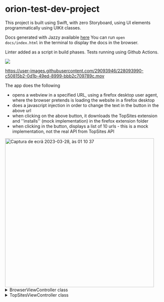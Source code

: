 # orion-test-dev-project



This project is built using Swift, with zero Storyboard, using UI elements programmatically using UIKit classes.

Docs generated with Jazzy available [here](https://github.com/stavares843/orion-test-dev-project/blob/main/docs/index.html) You can run `open docs/index.html` in the terminal to display the docs in the browser.

Linter added as a script in build phases.
Tests running using Github Actions.

<p align="left">
    <a href="https://github.com/stavares843/orion-test-dev-project/actions"><img src="https://github.com/stavares843/orion-test-dev-project/actions/workflows/tests.yml/badge.svg" /></a>
</p>



https://user-images.githubusercontent.com/29093946/228093990-c50815b2-0d1b-49ed-8999-bbb2c709789c.mov



The app does the following
- opens a webview in a specified URL, using a firefox desktop user agent, where the browser pretends is loading the website in a firefox desktop
- does a javascript injection in order to change the text in the button in the above url
- when clicking on the above button, it downloads the TopSites extension and ''installs'' (mock implementation) in the firefox extension folder
- when clicking in the button, displays a list of 10 urls - this is a mock implementation, not the real API from TopSites API


<img width="486" alt="Captura de ecrã 2023-03-28, às 01 10 37" src="https://user-images.githubusercontent.com/29093946/228094133-255bf398-79f3-4217-8e96-ac86c8bb4c6a.png">



<details>
<summary>BrowserViewController class</summary>

# Description

BrowserViewController class which inherits from UIViewController and has multiple protocols conformance. The class provides a basic implementation of a web browser view controller. The user can input the website URL in the URL bar, and the web page will load accordingly.

# Properties

webView (type: WKWebView)
urlTextField (type: UITextField)
backButton (type: UIBarButtonItem)
firefoxExtensionURL (type: URL)

# Methods

viewDidLoad()
userContentController(_:didReceive:)
installExtension(from:)
goBack()
newTab()
textFieldShouldReturn(_:)
webView(\_:decidePolicyFor:decisionHandler:)

# Observers
None.

# Usage
The BrowserViewController class can be part of a larger iOS application. Depending on the application's requirements, it can be instantiated and presented modally or pushed onto a navigation stack. Once presented, the user can use the browser to navigate the web.
</details>

<details>
<summary>TopSitesViewController class</summary>

# Description
Displays a list of top sites using a WKWebView. The class inherits from UIViewController and conforms to the WKNavigationDelegate protocol.

# Properties
webView
fileURL

# Initialization
init(extensionFileURL: URL)

# View Lifecycle
viewDidLoad()

# Private Methods
setupWebView()
loadExtensionOutput()
getTopSites()

# Deinitialization
deinit()

# Usage
To use this view controller, you can create an instance of it with the file URL to be loaded and present it modally or push it onto a navigation stack. Once presented, it will display the top sites list in the WKWebView.
</details>
